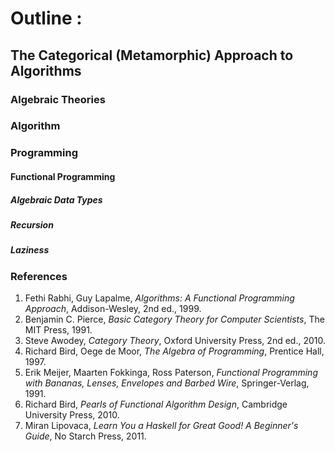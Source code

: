 # Outline :
## The Categorical (Metamorphic) Approach to Algorithms

### Algebraic Theories

### Algorithm

### Programming
#### Functional Programming
##### Algebraic Data Types
##### Recursion
##### Laziness

###  References
1. Fethi Rabhi, Guy Lapalme, _Algorithms: A Functional Programming Approach_, Addison-Wesley, 2nd ed., 1999.
1. Benjamin C. Pierce, _Basic Category Theory for Computer Scientists_, The MIT Press, 1991.
1. Steve Awodey, _Category Theory_, Oxford University Press, 2nd ed., 2010.
1. Richard Bird, Oege de Moor, _The Algebra of Programming_, Prentice Hall, 1997.
1. Erik Meijer, Maarten Fokkinga, Ross Paterson, _Functional Programming with Bananas, Lenses, Envelopes and Barbed Wire_, Springer-Verlag, 1991.
1. Richard Bird, _Pearls of Functional Algorithm Design_, Cambridge University Press, 2010.
1. Miran Lipovaca, _Learn You a Haskell for Great Good! A Beginner's Guide_, No Starch Press, 2011.
